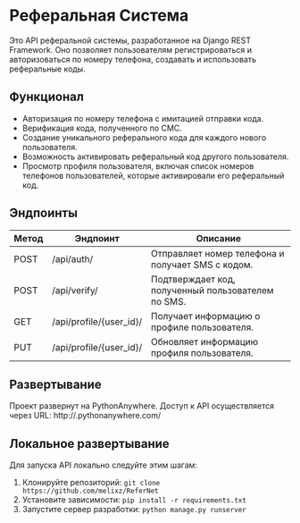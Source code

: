 # Реферальная Система

Это API реферальной системы, разработанное на Django REST Framework. Оно позволяет пользователям регистрироваться и авторизоваться по номеру телефона, создавать и использовать реферальные коды.

## Функционал

- Авторизация по номеру телефона с имитацией отправки кода.
- Верификация кода, полученного по СМС.
- Создание уникального реферального кода для каждого нового пользователя.
- Возможность активировать реферальный код другого пользователя.
- Просмотр профиля пользователя, включая список номеров телефонов пользователей, которые активировали его реферальный код.

## Эндпоинты

| Метод  | Эндпоинт        | Описание                                                          |
|--------|-----------------|-------------------------------------------------------------------|
| POST   | /api/auth/      | Отправляет номер телефона и получает SMS с кодом.                 |
| POST   | /api/verify/    | Подтверждает код, полученный пользователем по SMS.                |
| GET    | /api/profile/{user_id}/ | Получает информацию о профиле пользователя.                  |
| PUT    | /api/profile/{user_id}/ | Обновляет информацию профиля пользователя.                      |

## Развертывание

Проект развернут на PythonAnywhere. Доступ к API осуществляется через URL: http://<your-username>.pythonanywhere.com/

## Локальное развертывание

Для запуска API локально следуйте этим шагам:
1. Клонируйте репозиторий: `git clone https://github.com/melixz/ReferNet`
2. Установите зависимости: `pip install -r requirements.txt`
3. Запустите сервер разработки: `python manage.py runserver`
